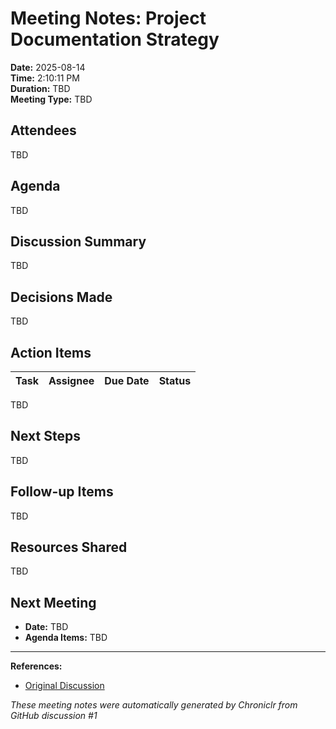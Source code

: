 # Meeting Notes: Project Documentation Strategy

**Date:** 2025-08-14  
**Time:** 2:10:11 PM  
**Duration:** TBD  
**Meeting Type:** TBD

## Attendees

TBD

## Agenda

TBD

## Discussion Summary

TBD

## Decisions Made

TBD

## Action Items

| Task | Assignee | Due Date | Status |
| ---- | -------- | -------- | ------ |

TBD

## Next Steps

TBD

## Follow-up Items

TBD

## Resources Shared

TBD

## Next Meeting

- **Date:** TBD
- **Agenda Items:** TBD

---

**References:**

- [Original Discussion](https://github.com/mhenke/chroniclr/discussions/1)

_These meeting notes were automatically generated by Chroniclr from GitHub discussion #1_

